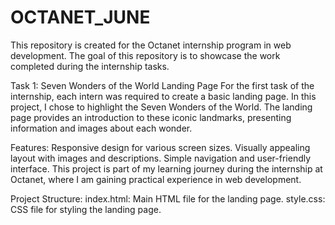 # OCTANET_JUNE
This repository is created for the Octanet internship program in web development. The goal of this repository is to showcase the work completed during the internship tasks.

Task 1: Seven Wonders of the World Landing Page
For the first task of the internship, each intern was required to create a basic landing page. In this project, I chose to highlight the Seven Wonders of the World. The landing page provides an introduction to these iconic landmarks, presenting information and images about each wonder.

Features:
Responsive design for various screen sizes.
Visually appealing layout with images and descriptions.
Simple navigation and user-friendly interface.
This project is part of my learning journey during the internship at Octanet, where I am gaining practical experience in web development.

Project Structure:
index.html: Main HTML file for the landing page.
style.css: CSS file for styling the landing page.
